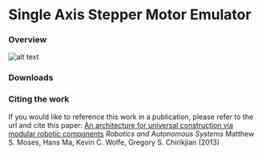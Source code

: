 # Single Axis Stepper Motor Emulator

### Overview

![alt text](https://raw2.github.com/mattmoses/SingleAxisEmulator/master/blockDiagram.png)

### Downloads


### Citing the work
If you would like to reference this work in a publication, please refer to the url and cite this paper:
[An architecture for universal construction via modular robotic components](http://dx.doi.org/10.1016/j.robot.2013.08.005)
*Robotics and Autonomous Systems*
Matthew S. Moses, Hans Ma, Kevin C. Wolfe, Gregory S. Chirikjian (2013)

